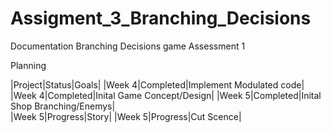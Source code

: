 # Assigment_3_Branching_Decisions
Documentation Branching Decisions game Assessment 1

Planning 

|Project|Status|Goals|
|Week 4|Completed|Implement Modulated code|
|Week 4|Completed|Inital Game Concept/Design| 
|Week 5|Completed|Inital Shop Branching/Enemys|  
|Week 5|Progress|Story|
|Week 5|Progress|Cut Scence| 
